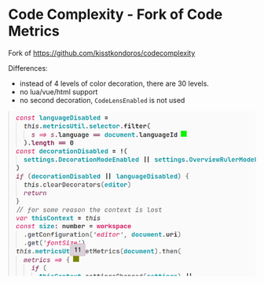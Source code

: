 # Code Complexity - Fork of Code Metrics

Fork of https://github.com/kisstkondoros/codecomplexity

Differences:

- instead of 4 levels of color decoration, there are 30 levels.
- no lua/vue/html support
- no second decoration, `CodeLensEnabled` is not used

![image](images/show.png)